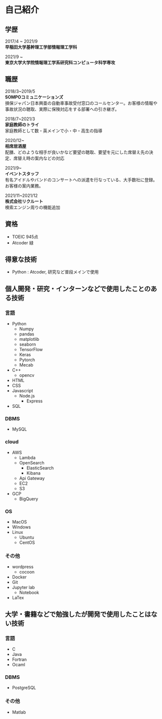 # 自己紹介
## 学歴
2017/4 ~ 2021/9  
**早稲田大学基幹理工学部情報理工学科**  
  
2021/9 ~  
**東京大学大学院情報理工学系研究科コンピュータ科学専攻**  
## 職歴
2018/3~2019/5  
**SOMPOコミュニケーションズ**  
損保ジャパン日本興亜の自動車事故受付窓口のコールセンター。お客様の情報や事故状況の聴取、実際に保険対応をする部署への引き継ぎ。　　

2018/7~2021/3  
**家庭教師のトライ**  
家庭教師として数・英メインで小・中・高生の指導  
  
2020/12~  
**相席居酒屋**  
配膳、どのような相手が良いかなど要望の聴取、要望を元にした席替え先の決定、席替え時の案内などの対応

2021/9~  
**イベントスタッフ**  
有名アイドルやバンドのコンサートへの派遣を行なっている、大手数社に登録。お客様の案内業務。  

2021/11~2021/12  
**株式会社リクルート**  
検索エンジン周りの機能追加

## 資格
- TOEIC 945点
- Atcoder 緑

## 得意な技術
- Python : Atcoder, 研究など普段メインで使用
## 個人開発・研究・インターンなどで使用したことのある技術  
### 言語
- Python
  - Numpy
  - pandas
  - matplotlib
  - seaborn
  - TensorFlow
  - Keras
  - Pytorch
  - Mecab
- C++
  - opencv
- HTML
- CSS
- Javascript
  - Node.js
    - Express 
- SQL  

### DBMS
- MySQL

### cloud
- AWS
  - Lambda
  - OpenSearch
    - ElasticSearch
    - Kibana
  - Api Gateway
  - EC2
  - S3
- GCP
  - BigQuery

### OS
- MacOS
- Windows
- Linux
  - Ubuntu
  - CentOS  

### その他
- wordpress
  - cocoon
- Docker
- Git
- Jupyter lab
  - Notebook
- LaTex
## 大学・書籍などで勉強したが開発で使用したことはない技術
### 言語
- C
- Java
- Fortran
- Ocaml

### DBMS
- PostgreSQL  

### その他
- Matlab
